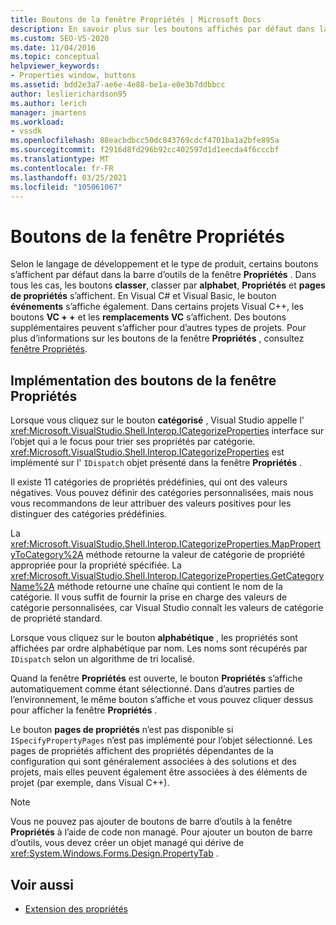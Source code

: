 ```yaml
---
title: Boutons de la fenêtre Propriétés | Microsoft Docs
description: En savoir plus sur les boutons affichés par défaut dans la barre d’outils de la Fenêtre Propriétés et sur l’implémentation des boutons.
ms.custom: SEO-VS-2020
ms.date: 11/04/2016
ms.topic: conceptual
helpviewer_keywords:
- Properties window, buttons
ms.assetid: bdd2e3a7-ae6e-4e88-be1a-e0e3b7ddbbcc
author: leslierichardson95
ms.author: lerich
manager: jmartens
ms.workload:
- vssdk
ms.openlocfilehash: 88eacbdbcc50dc843769cdcf4701ba1a2bfe895a
ms.sourcegitcommit: f2916d8fd296b92cc402597d1d1eecda4f6cccbf
ms.translationtype: MT
ms.contentlocale: fr-FR
ms.lasthandoff: 03/25/2021
ms.locfileid: "105061067"
---
```

# <a name="properties-window-buttons"></a>Boutons de la fenêtre Propriétés
Selon le langage de développement et le type de produit, certains boutons s’affichent par défaut dans la barre d’outils de la fenêtre **Propriétés** . Dans tous les cas, les boutons **classer**, classer par **alphabet**, **Propriétés** et **pages de propriétés** s’affichent. En Visual C# et Visual Basic, le bouton **événements** s’affiche également. Dans certains projets Visual C++, les boutons **VC + +** et les **remplacements VC** s’affichent. Des boutons supplémentaires peuvent s’afficher pour d’autres types de projets. Pour plus d’informations sur les boutons de la fenêtre **Propriétés** , consultez [fenêtre Propriétés](../../ide/reference/properties-window.md).

## <a name="implementation-of-properties-window-buttons"></a>Implémentation des boutons de la fenêtre Propriétés
 Lorsque vous cliquez sur le bouton **catégorisé** , Visual Studio appelle l' <xref:Microsoft.VisualStudio.Shell.Interop.ICategorizeProperties> interface sur l’objet qui a le focus pour trier ses propriétés par catégorie. <xref:Microsoft.VisualStudio.Shell.Interop.ICategorizeProperties> est implémenté sur l' `IDispatch` objet présenté dans la fenêtre **Propriétés** .

 Il existe 11 catégories de propriétés prédéfinies, qui ont des valeurs négatives. Vous pouvez définir des catégories personnalisées, mais nous vous recommandons de leur attribuer des valeurs positives pour les distinguer des catégories prédéfinies.

 La <xref:Microsoft.VisualStudio.Shell.Interop.ICategorizeProperties.MapPropertyToCategory%2A> méthode retourne la valeur de catégorie de propriété appropriée pour la propriété spécifiée. La <xref:Microsoft.VisualStudio.Shell.Interop.ICategorizeProperties.GetCategoryName%2A> méthode retourne une chaîne qui contient le nom de la catégorie. Il vous suffit de fournir la prise en charge des valeurs de catégorie personnalisées, car Visual Studio connaît les valeurs de catégorie de propriété standard.

 Lorsque vous cliquez sur le bouton **alphabétique** , les propriétés sont affichées par ordre alphabétique par nom. Les noms sont récupérés par `IDispatch` selon un algorithme de tri localisé.

 Quand la fenêtre **Propriétés** est ouverte, le bouton **Propriétés** s’affiche automatiquement comme étant sélectionné. Dans d’autres parties de l’environnement, le même bouton s’affiche et vous pouvez cliquer dessus pour afficher la fenêtre **Propriétés** .

 Le bouton **pages de propriétés** n’est pas disponible si `ISpecifyPropertyPages` n’est pas implémenté pour l’objet sélectionné. Les pages de propriétés affichent des propriétés dépendantes de la configuration qui sont généralement associées à des solutions et des projets, mais elles peuvent également être associées à des éléments de projet (par exemple, dans Visual C++).

> [!NOTE]
> Vous ne pouvez pas ajouter de boutons de barre d’outils à la fenêtre **Propriétés** à l’aide de code non managé. Pour ajouter un bouton de barre d’outils, vous devez créer un objet managé qui dérive de <xref:System.Windows.Forms.Design.PropertyTab> .

## <a name="see-also"></a>Voir aussi
- [Extension des propriétés](../../extensibility/internals/extending-properties.md)
